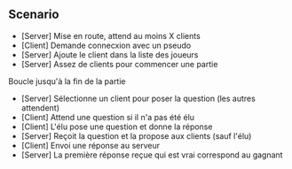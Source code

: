 Scenario
----------
* [Server] Mise en route, attend au moins X clients
* [Client] Demande connecxion avec un pseudo
* [Server] Ajoute le client dans la liste des joueurs
* [Server] Assez de clients pour commencer une partie

Boucle jusqu'à la fin de la partie
* [Server] Sélectionne un client pour poser la question (les autres attendent)
* [Client] Attend une question si il n'a pas été élu
* [Client] L'élu pose une question et donne la réponse
* [Server] Reçoit la question et la propose aux clients (sauf l'élu)
* [Client] Envoi une réponse au serveur
* [Server] La première réponse reçue qui est vrai correspond au gagnant
